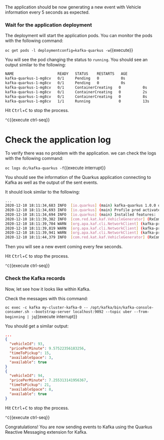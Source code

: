 The application should be now generating a new event with Vehicle information every 5 seconds as expected. 

### Wait for the application deployment

The deployment will start the application pods. You can monitor the pods with the following command:

``oc get pods -l deploymentconfig=kafka-quarkus -w``{{execute}}

You will see the pod changing the status to `running`. You should see an output similar to the following:

```sh
NAME                    READY   STATUS    RESTARTS   AGE
kafka-quarkus-1-mg8cv   0/1     Pending   0          0s
kafka-quarkus-1-mg8cv   0/1     Pending   0          0s
kafka-quarkus-1-mg8cv   0/1     ContainerCreating   0          0s
kafka-quarkus-1-mg8cv   0/1     ContainerCreating   0          2s
kafka-quarkus-1-mg8cv   0/1     ContainerCreating   0          8s
kafka-quarkus-1-mg8cv   1/1     Running             0          13s
```

Hit <kbd>Ctrl</kbd>+<kbd>C</kbd> to stop the process.

`^C`{{execute ctrl-seq}}

# Check the application log

To verify there was no problem with the application. we can check the logs with the following command:

``oc logs dc/kafka-quarkus -f``{{execute interrupt}}

You should see the information of the Quarkus application connecting to Kafka as well as the output of the sent events.

It should look similar to the following:

```sh
...
2020-12-10 18:11:34,683 INFO  [io.quarkus] (main) kafka-quarkus 1.0.0 on JVM (powered by Quarkus 1.10.3.Final) started in 2.394s. Listening on: http://0.0.0.0:8080
2020-12-10 18:11:34,693 INFO  [io.quarkus] (main) Profile prod activated.
2020-12-10 18:11:34,694 INFO  [io.quarkus] (main) Installed features: [cdi, kubernetes, mutiny, smallrye-context-propagation, smallrye-reactive-messaging, smallrye-reactive-messaging-kafka, vertx]
2020-12-10 18:11:39,382 INFO  [com.red.kat.kaf.VehicleGenerator] (RxComputationThreadPool-1) dispatching vehicle: VehicleInfo{provider='uber', vehicleId=1, pricePerMinute=9.633610913249816, timeToPickup=4, availableSpace=2, available=true}
2020-12-10 18:11:39,704 WARN  [org.apa.kaf.cli.NetworkClient] (kafka-producer-network-thread | kafka-producer-uber) [Producer clientId=kafka-producer-uber] Error while fetching metadata with correlation id 3 : {uber=LEADER_NOT_AVAILABLE}
2020-12-10 18:11:39,819 WARN  [org.apa.kaf.cli.NetworkClient] (kafka-producer-network-thread | kafka-producer-uber) [Producer clientId=kafka-producer-uber] Error while fetching metadata with correlation id 4 : {uber=LEADER_NOT_AVAILABLE}
2020-12-10 18:11:39,941 WARN  [org.apa.kaf.cli.NetworkClient] (kafka-producer-network-thread | kafka-producer-uber) [Producer clientId=kafka-producer-uber] Error while fetching metadata with correlation id 5 : {uber=LEADER_NOT_AVAILABLE}
2020-12-10 18:11:44,379 INFO  [com.red.kat.kaf.VehicleGenerator] (RxComputationThreadPool-1) dispatching vehicle: VehicleInfo{provider='uber', vehicleId=2, pricePerMinute=4.502112907514153, timeToPickup=15, availableSpace=5, available=true}
```

Then you will see a new event coming every few seconds.

Hit <kbd>Ctrl</kbd>+<kbd>C</kbd> to stop the process.

`^C`{{execute ctrl-seq}}

### Check the Kafka records

Now, let see how it looks like within Kafka.

Check the messages with this command:

``oc exec -c kafka my-cluster-kafka-0 -- /opt/kafka/bin/kafka-console-consumer.sh --bootstrap-server localhost:9092 --topic uber --from-beginning | jq``{{execute interrupt}}

You should get a similar output:

```json
...
{
  "vehicleId": 93,
  "pricePerMinute": 9.57522356183256,
  "timeToPickup": 15,
  "availableSpace": 3,
  "available": true
}
{
  "vehicleId": 94,
  "pricePerMinute": 7.255313141956367,
  "timeToPickup": 21,
  "availableSpace": 8,
  "available": true
}
```

Hit <kbd>Ctrl</kbd>+<kbd>C</kbd> to stop the process.

`^C`{{execute ctrl-seq}}

Congratulations! You are now sending events to Kafka using the Quarkus Reactive Messaging extension for Kafka.
